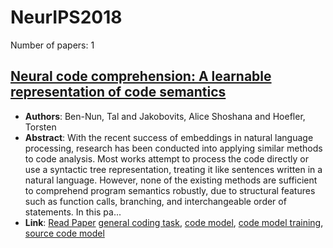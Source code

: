 # NeurIPS2018

Number of papers: 1

## [Neural code comprehension: A learnable representation of code semantics](paper_1.md)
- **Authors**: Ben-Nun, Tal and Jakobovits, Alice Shoshana and Hoefler, Torsten
- **Abstract**: With the recent success of embeddings in natural language processing, research has been conducted into applying similar methods to code analysis. Most works attempt to process the code directly or use a syntactic tree representation, treating it like sentences written in a natural language. However, none of the existing methods are sufficient to comprehend program semantics robustly, due to structural features such as function calls, branching, and interchangeable order of statements. In this pa...
- **Link**: [Read Paper](https://dl.acm.org/doi/pdf/10.5555/3327144.3327276)
[general coding task](../../labels/general_coding_task.md), [code model](../../labels/code_model.md), [code model training](../../labels/code_model_training.md), [source code model](../../labels/source_code_model.md)